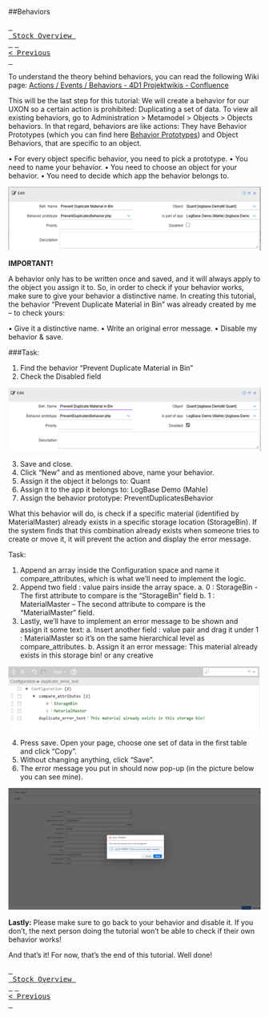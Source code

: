 ##Behaviors

[<kbd> <br> Stock Overview <br> </kbd>](index.md) [<kbd> <br>< Previous <br> </kbd>](10_interacting_tables.md)

To understand the theory behind behaviors, you can read the following Wiki page: [Actions / Events / Behaviors - 4D1 Projektwikis - Confluence](https://asgixpo.atlassian.net/wiki/spaces/4d1prjwikis/pages/971964422/Actions+Events+Behaviors)

This will be the last step for this tutorial: We will create a behavior for our UXON so a certain action is prohibited: Duplicating a set of data. To view all existing behaviors, go to Administration > Metamodel > Objects > Objects behaviors. In that regard, behaviors are like actions: They have Behavior Prototypes (which you can find here [Behavior Prototypes](https://sdrexf2.salt-solutions.de/powerui-spielwiese/exface.core.docs-behavior-prototypes.html?&prefill=%7b%22meta_object_id%22:%220x11e86314af5caf7f971b0205857feb80%22,%22rows%22:%20%5b%5d%7d)) and Object Behaviors, that are specific to an object. 

•	For every object specific behavior, you need to pick a prototype. 
•	You need to name your behavior.
•	You need to choose an object for your behavior.
•	You need to decide which app the behavior belongs to.

![Behaviors](../Images/11_Image_1.png)

**IMPORTANT!**

A behavior only has to be written once and saved, and it will always apply to the object you assign it to. So, in order to check if your behavior works, make sure to give your behavior a distinctive name. In creating this tutorial, the behavior “Prevent Duplicate Material in Bin” was already created by me – to check yours:

•	Give it a distinctive name.
•	Write an original error message.
•	Disable my behavior & save. 

###Task:

1.	Find the behavior “Prevent Duplicate Material in Bin”
2.	Check the Disabled field


![Behaviors](../Images/11_Image_2.png)

3.	Save and close. 
4.	Click “New” and as mentioned above, name your behavior.
5.	Assign it the object it belongs to: Quant
6.	Assign it to the app it belongs to: LogBase Demo (Mahle)
7.	Assign the behavior prototype: PreventDuplicatesBehavior

What this behavior will do, is check if a specific material (identified by MaterialMaster) already exists in a specific storage location (StorageBin). If the system finds that this combination already exists when someone tries to create or move it, it will prevent the action and display the error message. 

Task:

1.	Append an array inside the Configuration space and name it compare_attributes, which is what we’ll need to implement the logic.
2.	Append two field : value pairs inside the array space.
	a.	0 : StorageBin - The first attribute to compare is the “StorageBin” field
	b.	1 : MaterialMaster – The second attribute to compare is the “MaterialMaster” field.
3.	Lastly, we’ll have to implement an error message to be shown and assign it some text:
	a.	Insert another field : value pair and drag it under 1 : MaterialMaster so it’s on the same hierarchical level as compare_attributes.
	b.	Assign it an error message: This material already exists in this storage bin! or any creative 

![Behaviors](../Images/11_Image_3.png)

4.	Press save. Open your page, choose one set of data in the first table and click “Copy”.
5.	Without changing anything, click “Save”.
6.	The error message you put in should now pop-up (in the picture below you can see mine). 

![Behaviors](../Images/11_Image_4.png)

**Lastly:** Please make sure to go back to your behavior and disable it. If you don’t, the next person doing the tutorial won’t be able to check if their own behavior works!

And that’s it! For now, that’s the end of this tutorial. Well done! 

[<kbd> <br> Stock Overview <br> </kbd>](index.md) [<kbd> <br>< Previous <br> </kbd>](10_interacting_tables.md)
